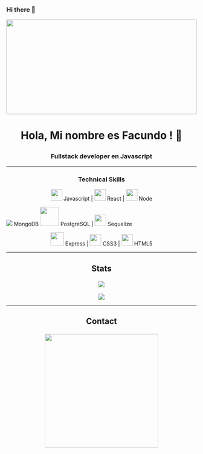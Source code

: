 ### Hi there 👋

<!--
**JulianElisii/JulianElisii** is a ✨ _special_ ✨ repository because its `README.md` (this file) appears on your GitHub profile.

Here are some ideas to get you started:

- 🔭 I’m currently working on ...
- 🌱 I’m currently learning ...
- 👯 I’m looking to collaborate on ...
- 🤔 I’m looking for help with ...
- 💬 Ask me about ...
- 📫 How to reach me: ...
- 😄 Pronouns: ...
- ⚡ Fun fact: ...
-->

<img src='https://d28mt5n9lkji5m.cloudfront.net/i/V1a-4ZoosT.jpg' height='250' width=100%/>

# <P align=center>Hola, Mi nombre es Facundo ! 👋</p>
### <p align=center>Fullstack developer en Javascript</p>
---
### <p align=center>Technical Skills</p>

<p align="center">
 <img src='https://user-images.githubusercontent.com/69270095/124473337-92e00880-dd75-11eb-8439-6a8077f457d2.png' width="30vw"/> Javascript | 
 <img src='https://user-images.githubusercontent.com/69270095/124479323-89a66a00-dd7c-11eb-868f-b1b8d3b56e39.png' width="30vw"/> React | 
 <img src='https://user-images.githubusercontent.com/69270095/124943502-ec00a400-dfe2-11eb-94c0-40bd52557ceb.png' width="30vw"/> Node 
</p>

<p align="centr">
 <img src = "https://user-images.githubusercontent.com/78218488/161928275-151e6d5a-4513-4c4c-85de-4c814ce2593a.png" with="50vw"/> MongoDB
 <img src='https://user-images.githubusercontent.com/69270095/124945111-3f272680-dfe4-11eb-8491-dc17abfed829.png' width="50vw"/> PostgreSQL | 
 <img src='https://user-images.githubusercontent.com/69270095/124945575-aa70f880-dfe4-11eb-8ef0-28abbbfc5df9.png' width="30vw"/> Sequelize 
</p>

<p align="center">
 <img src='https://user-images.githubusercontent.com/69270095/124947996-b1990600-dfe6-11eb-8dbe-2ef86afccd38.png' width="35vw"/> Express |
 <img src='https://user-images.githubusercontent.com/69270095/124946896-c4f7a180-dfe5-11eb-9a47-03c1091c5bda.png' width="30vw"/> CSS3 |
 <img src='https://user-images.githubusercontent.com/69270095/124947179-fe301180-dfe5-11eb-8495-338bade70395.png' width="30vw"/> HTML5  
</p>

---
## <p align=center> Stats </p>
<p align="center">
<img src='https://github-readme-stats.vercel.app/api?username=Facundo-Vaena&show_icons=true&theme=tokyonight' />
<br></br>
<img src=https://github-readme-stats.vercel.app/api/top-langs/?username=Facundo-Vaena&theme=tokyonight />
</p>

---
## <p align=center>Contact</p>
<p align='center'>
<a href='https://www.linkedin.com/in/facundo-vaena/'><img src='https://img.flaticon.com/icons/png/512/174/174857.png?size=1200x630f&pad=10,10,10,10&ext=png&bg=FFFFFFFF' width='300px'/></a>
</p>
<!--
**Facundo-Vaena/Facundo-Vaena** is a ✨ _special_ ✨ repository because its `README.md` (this file) appears on your GitHub profile.
![](https://th.bing.com/th/id/Rf59f0a27ba86025122b3ae5901a61c2c?rik=Ho1hj9vmK15%2bNQ&pid=ImgRaw)

Here are some ideas to get you started:
<img src='https://d28mt5n9lkji5m.cloudfront.net/i/V1a-4ZoosT.jpg' height='250' width=100%/>
- 🔭 I’m currently working on ...
- 🌱 I’m currently learning ...
- 👯 I’m looking to collaborate on ...
- 🤔 I’m looking for help with ...
- 💬 Ask me about ...
- 📫 How to reach me: ...
- 😄 Pronouns: ...
- ⚡ Fun fact: ...
-->

